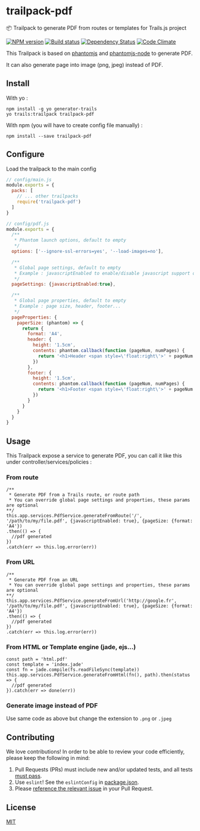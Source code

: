 # trailpack-pdf
:package: Trailpack to generate PDF from routes or templates for Trails.js project

[![NPM version][npm-image]][npm-url]
[![Build status][ci-image]][ci-url]
[![Dependency Status][daviddm-image]][daviddm-url]
[![Code Climate][codeclimate-image]][codeclimate-url]

This Trailpack is based on [phantomjs](http://phantomjs.org) and [phantomjs-node](https://github.com/amir20/phantomjs-node) to generate PDF.

It can also generate page into image (png, jpeg) instead of PDF. 

## Install
With yo : 

```
npm install -g yo generator-trails
yo trails:trailpack trailpack-pdf
```

With npm (you will have to create config file manually) :
 
`npm install --save trailpack-pdf`

## Configure
Load the trailpack to the main config
```js
// config/main.js
module.exports = {
  packs: [
    // ... other trailpacks
    require('trailpack-pdf')
  ]
}
```

```js
// config/pdf.js
module.exports = {
  /**
   * Phantom launch options, default to empty
   */
  options: ['--ignore-ssl-errors=yes', '--load-images=no'],

  /**
   * Global page settings, default to empty
   * Example : javascriptEnabled to enable/disable javascript support on the page, userAgent...
   */
  pageSettings: {javascriptEnabled:true},

  /**
   * Global page properties, default to empty
   * Example : page size, header, footer...
   */
  pageProperties: {
    paperSize: (phantom) => {
      return {
        format: 'A4',
        header: {
          height: '1.5cm',
          contents: phantom.callback(function (pageNum, numPages) {
            return '<h1>Header <span style=\'float:right\'>' + pageNum + ' / ' + numPages + '</span></h1>'
          })
        },
        footer: {
          height: '1.5cm',
          contents: phantom.callback(function (pageNum, numPages) {
            return '<h1>Footer <span style=\'float:right\'>' + pageNum + ' / ' + numPages + '</span></h1>'
          })
        }
      }
    }
  }
}

```

## Usage
This Trailpack expose a service to generate PDF, you can call it like this under controller/services/policies :

### From route
```
/** 
 * Generate PDF from a Trails route, or route path
 * You can override global page settings and properties, these params are optional
**/
this.app.services.PdfService.generateFromRoute('/', '/path/to/my/file.pdf', {javascriptEnabled: true}, {pageSize: {format: 'A4'})
.then(() => {
  //pdf generated
})
.catch(err => this.log.error(err))
```

### From URL
```
/** 
 * Generate PDF from an URL
 * You can override global page settings and properties, these params are optional
**/
this.app.services.PdfService.generateFromUrl('http://google.fr', '/path/to/my/file.pdf', {javascriptEnabled: true}, {pageSize: {format: 'A4'})
.then(() => {
  //pdf generated
})
.catch(err => this.log.error(err))
```

### From HTML or Template engine (jade, ejs...)
```
const path = 'html.pdf'
const template = 'index.jade'
const fn = jade.compile(fs.readFileSync(template))
this.app.services.PdfService.generateFromHtml(fn(), path).then(status => {
  //pdf generated
}).catch(err => done(err))
```

### Generate image instead of PDF
Use same code as above but change the extension to `.png` or `.jpeg`

## Contributing
We love contributions! In order to be able to review your code efficiently,
please keep the following in mind:

1. Pull Requests (PRs) must include new and/or updated tests, and all tests [must pass](https://travis-ci.org/jaumard/trailpack-pdf).
2. Use `eslint`! See the `eslintConfig` in [package.json](https://github.com/jaumard/trailpack-pdf/blob/master/package.json).
3. Please [reference the relevant issue](https://github.com/blog/1506-closing-issues-via-pull-requests) in your Pull Request.

## License
[MIT](https://github.com/trailsjs/trailpack-pdf/blob/master/LICENSE)

[npm-image]: https://img.shields.io/npm/v/trailpack-pdf.svg?style=flat-square
[npm-url]: https://npmjs.org/package/trailpack-pdf
[ci-image]: https://img.shields.io/travis/jaumard/trailpack-pdf/master.svg?style=flat-square
[ci-url]: https://travis-ci.org/jaumard/trailpack-pdf
[daviddm-image]: http://img.shields.io/david/jaumard/trailpack-pdf.svg?style=flat-square
[daviddm-url]: https://david-dm.org/jaumard/trailpack-pdf
[codeclimate-image]: https://img.shields.io/codeclimate/github/jaumard/trailpack-pdf.svg?style=flat-square
[codeclimate-url]: https://codeclimate.com/github/jaumard/trailpack-pdf
